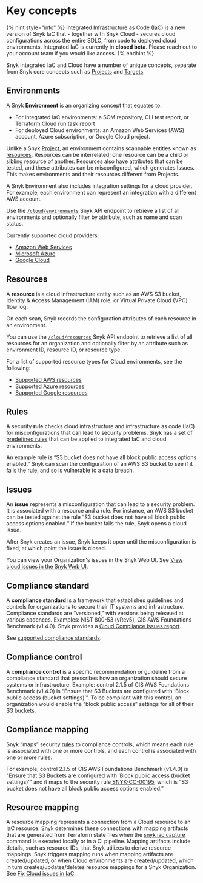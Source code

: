 # Key concepts

{% hint style="info" %}
Integrated Infrastructure as Code (IaC) is a new version of Snyk IaC that - together with Snyk Cloud - secures cloud configurations across the entire SDLC, from code to deployed cloud environments. Integrated IaC is currently in **closed beta**. Please reach out to your account team if you would like access.
{% endhint %}

Snyk Integrated IaC and Cloud have a number of unique concepts, separate from Snyk core concepts such as [Projects](../../manage-issues/introduction-to-snyk-projects/#project) and [Targets](../../manage-issues/introduction-to-snyk-projects/#target).

## Environments

A Snyk **Environment** is an organizing concept that equates to:

* For integrated IaC environments: a SCM repository, CLI test report, or Terraform Cloud run task report
* For deployed Cloud environments: an Amazon Web Services (AWS) account, Azure subscription, or Google Cloud project.

Unlike a Snyk [Project](../../manage-issues/introduction-to-snyk-projects/#project), an environment contains scannable entities known as [resources](snyk-cloud-concepts.md#resources). Resources can be interrelated; one resource can be a child or sibling resource of another. Resources also have attributes that can be tested, and these attributes can be misconfigured, which generates Issues. This makes environments and their resources different from Projects.

A Snyk Environment also includes integration settings for a cloud provider. For example, each environment can represent an integration with a different AWS account.

Use the [`/cloud/environments`](https://apidocs.snyk.io/?version=2022-12-21%7Ebeta#get-/orgs/-org\_id-/cloud/environments) Snyk API endpoint to retrieve a list of all environments and optionally filter by attribute, such as name and scan status.

Currently supported cloud providers:

* [Amazon Web Services](https://aws.amazon.com/)
* [Microsoft Azure](https://azure.microsoft.com/en-us/)
* [Google Cloud](https://cloud.google.com/)

## Resources

A **resource** is a cloud infrastructure entity such as an AWS S3 bucket, Identity & Access Management (IAM) role, or Virtual Private Cloud (VPC) flow log.

On each scan, Snyk records the configuration attributes of each resource in an environment.

You can use the [`/cloud/resources`](https://apidocs.snyk.io/?version=2022-12-21%7Ebeta#get-/orgs/-org\_id-/cloud/resources) Snyk API endpoint to retrieve a list of all resources for an organization and optionally filter by an attribute such as environment ID, resource ID, or resource type.

For a list of supported resource types for Cloud environments, see the following:

* [Supported AWS resources](supported-resources-for-snyk-cloud/supported-aws-resources-for-snyk-cloud.md)
* [Supported Azure resources](supported-resources-for-snyk-cloud/supported-azure-resources-for-snyk-cloud.md)
* [Supported Google resources](supported-resources-for-snyk-cloud/supported-google-resources-for-snyk-cloud.md)

## Rules

A security **rule** checks cloud infrastructure and infrastructure as code (IaC) for misconfigurations that can lead to security problems. Snyk has a set of [predefined rules](https://snyk.io/security-rules/cloud) that can be applied to integrated IaC and cloud environments.

An example rule is “S3 bucket does not have all block public access options enabled.” Snyk can scan the configuration of an AWS S3 bucket to see if it fails the rule, and so is vulnerable to a data breach.

## Issues

An **issue** represents a misconfiguration that can lead to a security problem. It is associated with a resource and a rule. For instance, an AWS S3 bucket can be tested against the rule “S3 bucket does not have all block public access options enabled.” If the bucket fails the rule, Snyk opens a cloud issue.

After Snyk creates an issue, Snyk keeps it open until the misconfiguration is fixed, at which point the issue is closed.

You can view your Organization's issues in the Snyk Web UI. See [View cloud issues in the Snyk Web UI](snyk-cloud-issues/view-cloud-issues-in-the-snyk-web-ui.md).

## Compliance standard <a href="#docs-internal-guid-e2e38027-7fff-9271-f2c0-e23677542f6e" id="docs-internal-guid-e2e38027-7fff-9271-f2c0-e23677542f6e"></a>

A **compliance standard** is a framework that establishes guidelines and controls for organizations to secure their IT systems and infrastructure. Compliance standards are “versioned,” with versions being released at various cadences. Examples: NIST 800-53 (vRev5), CIS AWS Foundations Benchmark (v1.4.0). Snyk provides a [Cloud Compliance Issues report](../../manage-issues/snyk-reports/next-gen-reporting/available-snyk-reports.md#cloud-compliance-issues-report).

See [supported compliance standards](cloud-compliance.md#supported-compliance-standards).

## Compliance control <a href="#docs-internal-guid-11e1473c-7fff-ea66-c8f4-16a826a82e6b" id="docs-internal-guid-11e1473c-7fff-ea66-c8f4-16a826a82e6b"></a>

A c**ompliance control** is a specific recommendation or guideline from a compliance standard that prescribes how an organization should secure systems or infrastructure. Example: control 2.1.5 of CIS AWS Foundations Benchmark (v1.4.0) is “Ensure that S3 Buckets are configured with ‘Block public access (bucket settings)’”. To be compliant with this control, an organization would enable the “block public access” settings for all of their S3 buckets.

## Compliance mapping

Snyk “maps” security [rules](snyk-cloud-concepts.md#rules) to compliance controls, which means each rule is associated with one or more controls, and each control is associated with one or more rules.

For example, control 2.1.5 of CIS AWS Foundations Benchmark (v1.4.0) is “Ensure that S3 Buckets are configured with ‘Block public access (bucket settings)’” and it maps to the security rule[ SNYK-CC-00195](https://snyk.io/security-rules/cloud/SNYK-CC-00195/s3-bucket-does-not-have-all-block-public-access-options-enabled/), which is “S3 bucket does not have all block public access options enabled.”

## Resource mapping

A resource mapping represents a connection from a Cloud resource to an IaC resource. Snyk determines these connections with mapping artifacts that are generated from Terraform state files when the [snyk iac capture](https://docs.snyk.io/snyk-cli/commands/iac-capture) command is executed locally or in a CI pipeline. Mapping artifacts include details, such as resource IDs, that Snyk utilizes to derive resource mappings. Snyk triggers mapping runs when mapping artifacts are created/updated, or when Cloud environments are created/updated, which in turn creates/updates/deletes resource mappings for a Snyk Organization. See [Fix Cloud issues in IaC](integrated-infrastructure-as-code/fix-cloud-issues-in-iac.md).
